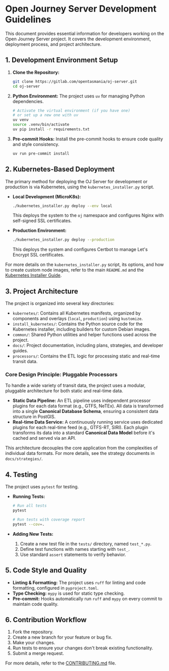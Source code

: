 # Open Journey Server Development Guidelines

This document provides essential information for developers working on the Open Journey Server project. It covers the development environment, deployment process, and project architecture.

## 1. Development Environment Setup

1.  **Clone the Repository:**
    ```bash
    git clone https://gitlab.com/opentasmania/oj-server.git
    cd oj-server
    ```

2.  **Python Environment:** The project uses `uv` for managing Python dependencies.
    ```bash
    # Activate the virtual environment (if you have one)
    # or set up a new one with uv
    uv venv
    source .venv/bin/activate
    uv pip install -r requirements.txt
    ```

3.  **Pre-commit Hooks:** Install the pre-commit hooks to ensure code quality and style consistency.
    ```bash
    uv run pre-commit install
    ```

## 2. Kubernetes-Based Deployment

The primary method for deploying the OJ Server for development or production is via Kubernetes, using the `kubernetes_installer.py` script.

*   **Local Development (MicroK8s):**
    ```bash
    ./kubernetes_installer.py deploy --env local
    ```
    This deploys the system to the `oj` namespace and configures Nginx with self-signed SSL certificates.

*   **Production Environment:**
    ```bash
    ./kubernetes_installer.py deploy --production
    ```
    This deploys the system and configures Certbot to manage Let's Encrypt SSL certificates.

For more details on the `kubernetes_installer.py` script, its options, and how to create custom node images, refer to the main `README.md` and the [Kubernetes Installer Guide](kubernetes.md).

## 3. Project Architecture

The project is organized into several key directories:

*   `kubernetes/`: Contains all Kubernetes manifests, organized by components and overlays (`local`, `production`) using `kustomize`.
*   `install_kubernetes/`: Contains the Python source code for the Kubernetes installer, including builders for custom Debian images.
*   `common/`: Shared Python utilities and helper functions used across the project.
*   `docs/`: Project documentation, including plans, strategies, and developer guides.
*   `processors/`: Contains the ETL logic for processing static and real-time transit data.

### Core Design Principle: Pluggable Processors

To handle a wide variety of transit data, the project uses a modular, pluggable architecture for both static and real-time data.

*   **Static Data Pipeline:** An ETL pipeline uses independent processor plugins for each data format (e.g., GTFS, NeTEx). All data is transformed into a single **Canonical Database Schema**, ensuring a consistent data structure in PostGIS.
*   **Real-time Data Service:** A continuously running service uses dedicated plugins for each real-time feed (e.g., GTFS-RT, SIRI). Each plugin transforms its data into a standard **Canonical Data Model** before it's cached and served via an API.

This architecture decouples the core application from the complexities of individual data formats. For more details, see the strategy documents in `docs/strategies/`.

## 4. Testing

The project uses `pytest` for testing.

*   **Running Tests:**
    ```bash
    # Run all tests
    pytest

    # Run tests with coverage report
    pytest --cov=.
    ```

*   **Adding New Tests:**
    1.  Create a new test file in the `tests/` directory, named `test_*.py`.
    2.  Define test functions with names starting with `test_`.
    3.  Use standard `assert` statements to verify behavior.

## 5. Code Style and Quality

*   **Linting & Formatting:** The project uses `ruff` for linting and code formatting, configured in `pyproject.toml`.
*   **Type Checking:** `mypy` is used for static type checking.
*   **Pre-commit:** Hooks automatically run `ruff` and `mypy` on every commit to maintain code quality.

## 6. Contribution Workflow

1.  Fork the repository.
2.  Create a new branch for your feature or bug fix.
3.  Make your changes.
4.  Run tests to ensure your changes don't break existing functionality.
5.  Submit a merge request.

For more details, refer to the [CONTRIBUTING.md](CONTRIBUTING.md) file.
